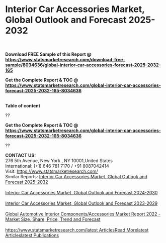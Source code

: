 <h1>Interior Car Accessories Market, Global Outlook and Forecast 2025-2032</h1><br/><p><strong>Download FREE Sample of this Report @ <a href="https://www.statsmarketresearch.com/download-free-sample/8034636/global-interior-car-accessories-forecast-2025-2032-165">https://www.statsmarketresearch.com/download-free-sample/8034636/global-interior-car-accessories-forecast-2025-2032-165</a></strong></p>

<div><b>Get the Complete Report & TOC @ <a href="https://www.statsmarketresearch.com/global-interior-car-accessories-forecast-2025-2032-165-8034636">https://www.statsmarketresearch.com/global-interior-car-accessories-forecast-2025-2032-165-8034636</a></b></div>

<p><br />
<b>Table of content</b></p>

<p>??</p>

<div><b>Get the Complete Report & TOC @ <a href="https://www.statsmarketresearch.com/global-interior-car-accessories-forecast-2025-2032-165-8034636">https://www.statsmarketresearch.com/global-interior-car-accessories-forecast-2025-2032-165-8034636</a></b></div>

<p>??</p>

<p><b>CONTACT US:</b><br />
276 5th Avenue, New York , NY 10001,United States<br />
International: (+1) 646 781 7170 / +91 8087042414<br />
Visit: <a href="https://www.statsmarketresearch.com/">https://www.statsmarketresearch.com/</a><br />
Similar Reports: <a href="https://www.statsmarketresearch.com/global-interior-car-accessories-forecast-2025-2032-165-8034636">Interior Car Accessories Market, Global Outlook and Forecast 2025-2032</a><br />
<br />
<a href="https://www.statsmarketresearch.com/global-interior-car-accessories-forecast-2025-2032-165-8034636">Interior Car Accessories Market, Global Outlook and Forecast 2024-2030</a><br />
<br />
<a href="https://www.statsmarketresearch.com/global-interior-car-accessories-forecast-2025-2032-165-8034636">Interior Car Accessories Market, Global Outlook and Forecast 2023-2029</a><br />
<br />
<a href="https://www.statsmarketresearch.com/global-interior-car-accessories-forecast-2025-2032-165-8034636">Global Automotive Interior Components/Accessories Market Report 2022 - Market Size, Share, Price, Trend and Forecast</a><br />
<br />
<a href="https://gyeongbokgung.com">https://www.statsmarketresearch.com/</a><a href="https://hallyeomaritime.com">latest Articles</a><a href="https://jingwansa.com">Read More</a><a href="https://nguoiviet.jp/">latest Articles</a><a href="https://www.intelmarketresearch.com/">latest Publications</a></p>
